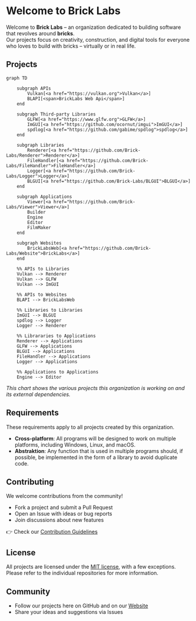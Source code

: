 # Welcome to Brick Labs
Welcome to **Brick Labs** – an organization dedicated to building software that revolves around **bricks**.  
Our projects focus on creativity, construction, and digital tools for everyone who loves to build with bricks – virtually or in real life.  

## Projects
```mermaid
graph TD
    
    subgraph APIs
        Vulkan[<a href="https://vulkan.org">Vulkan</a>]
        BLAPI[<span>BrickLabs Web Api</span>]
    end

    subgraph Third-party Libraries
        GLFW[<a href="https://www.glfw.org">GLFW</a>]
        ImGUI[<a href="https://github.com/ocornut/imgui">ImGUI</a>]
        spdlog[<a href="https://github.com/gabime/spdlog">spdlog</a>]
    end

    subgraph Libraries
        Renderer[<a href="https://github.com/Brick-Labs/Renderer">Renderer</a>]
        FileHandler[<a href="https://github.com/Brick-Labs/FileHandler">FileHandler</a>]
        Logger[<a href="https://github.com/Brick-Labs/Logger">Logger</a>]
        BLGUI[<a href="https://github.com/Brick-Labs/BLGUI">BLGUI</a>]
    end

    subgraph Applications
        Viewer[<a href="https://github.com/Brick-Labs/Viewer">Viewer</a>]
        Builder
        Engine
        Editor
        FilmMaker
    end

    subgraph Websites
        BrickLabsWeb[<a href="https://github.com/Brick-Labs/Website">BrickLabs</a>]
    end

    %% APIs to Libraries
    Vulkan --> Renderer
    Vulkan --> GLFW
    Vulkan --> ImGUI

    %% APIs to Websites
    BLAPI --> BrickLabsWeb

    %% Libraries to Libraries
    ImGUI --> BLGUI
    spdlog --> Logger
    Logger --> Renderer

    %% Librararies to Applications
    Renderer --> Applications
    GLFW --> Applications
    BLGUI --> Applications 
    FileHandler --> Applications
    Logger --> Applications 

    %% Applications to Applications
    Engine --> Editor
```
*This chart shows the various projects this organization is working on and its external dependencies.*

## Requirements 
These requirements apply to all projects created by this organization.
- **Cross-platform**: All programs will be designed to work on multiple platforms, including Windows, Linux, and macOS.
- **Abstraktion**: Any function that is used in multiple programs should, if possible, be implemented in the form of a library to avoid duplicate code.

## Contributing  
We welcome contributions from the community!  
- Fork a project and submit a Pull Request  
- Open an Issue with ideas or bug reports  
- Join discussions about new features  

👉 Check our [Contribution Guidelines](../.github/CONTRIBUTING.md) 

## License  
All projects are licensed under the [MIT license](https://opensource.org/license/mit), with a few exceptions. Please refer to the individual repositories for more information.

## Community  
- Follow our projects here on GitHub and on our [Website](https://brick-labs.org)
- Share your ideas and suggestions via Issues  
